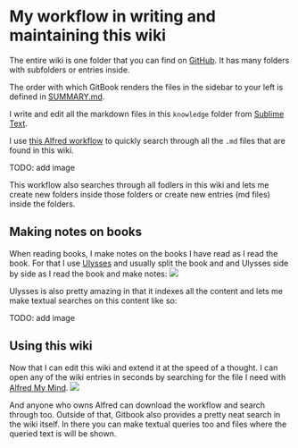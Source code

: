 # My workflow in writing and maintaining this wiki
The entire wiki is one folder that you can find on [GitHub](https://github.com/nikitavoloboev/knowledge). It has many folders with subfolders or entries inside.

The order with which GitBook renders the files in the sidebar to your left is defined in [SUMMARY.md](https://github.com/nikitavoloboev/knowledge/blob/master/SUMMARY.md).

I write and edit all the markdown files in this `knowledge` folder from [Sublime Text](../text-editors/sublime-text.md).

I use [this Alfred workflow](https://github.com/nikitavoloboev/small-workflows/blob/master/personal/Manage%20wiki.alfredworkflow?raw=true) to quickly search through all the `.md` files that are found in this wiki.

TODO: add image

This workflow also searches through all fodlers in this wiki and lets me create new folders inside those folders or create new entries (md files) inside the folders.

## Making notes on books
When reading books, I make notes on the books I have read as I read the book. For that I use [Ulysses](../macOS/apps/ulysses.md) and usually split the book and and Ulysses side by side as I read the book and make notes:
![](https://i.imgur.com/E392tIl.png)

Ulysses is also pretty amazing in that it indexes all the content and lets me make textual searches on this content like so:

TODO: add image

## Using this wiki
Now that I can edit this wiki and extend it at the speed of a thought. I can open any of the wiki entries in seconds by searching for the file I need with [Alfred My Mind](https://github.com/nikitavoloboev/alfred-my-mind).
![](https://i.imgur.com/nrsr1cK.png)

And anyone who owns Alfred can download the workflow and search through too. Outside of that, Gitbook also provides a pretty neat search in the wiki itself. In there you can make textual queries too and files where the queried text is will be shown.